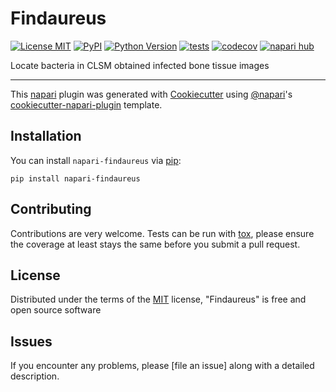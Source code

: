 # Findaureus

[![License MIT](https://img.shields.io/pypi/l/Findaureus.svg?color=green)](https://github.com/githubuser/Findaureus/raw/main/LICENSE)
[![PyPI](https://img.shields.io/pypi/v/Findaureus.svg?color=green)](https://pypi.org/project/Findaureus)
[![Python Version](https://img.shields.io/pypi/pyversions/Findaureus.svg?color=green)](https://python.org)
[![tests](https://github.com/githubuser/Findaureus/workflows/tests/badge.svg)](https://github.com/githubuser/Findaureus/actions)
[![codecov](https://codecov.io/gh/githubuser/Findaureus/branch/main/graph/badge.svg)](https://codecov.io/gh/githubuser/Findaureus)
[![napari hub](https://img.shields.io/endpoint?url=https://api.napari-hub.org/shields/Findaureus)](https://napari-hub.org/plugins/Findaureus)

Locate bacteria in CLSM obtained infected bone tissue images

----------------------------------

This [napari] plugin was generated with [Cookiecutter] using [@napari]'s [cookiecutter-napari-plugin] template.

<!--
Don't miss the full getting started guide to set up your new package:
https://github.com/napari/cookiecutter-napari-plugin#getting-started

and review the napari docs for plugin developers:
https://napari.org/stable/plugins/index.html
-->

## Installation

You can install `napari-findaureus` via [pip]:

    pip install napari-findaureus




## Contributing

Contributions are very welcome. Tests can be run with [tox], please ensure
the coverage at least stays the same before you submit a pull request.

## License

Distributed under the terms of the [MIT] license,
"Findaureus" is free and open source software

## Issues

If you encounter any problems, please [file an issue] along with a detailed description.

[napari]: https://github.com/napari/napari
[Cookiecutter]: https://github.com/audreyr/cookiecutter
[@napari]: https://github.com/napari
[MIT]: http://opensource.org/licenses/MIT
[BSD-3]: http://opensource.org/licenses/BSD-3-Clause
[GNU GPL v3.0]: http://www.gnu.org/licenses/gpl-3.0.txt
[GNU LGPL v3.0]: http://www.gnu.org/licenses/lgpl-3.0.txt
[Apache Software License 2.0]: http://www.apache.org/licenses/LICENSE-2.0
[Mozilla Public License 2.0]: https://www.mozilla.org/media/MPL/2.0/index.txt
[cookiecutter-napari-plugin]: https://github.com/napari/cookiecutter-napari-plugin

[napari]: https://github.com/napari/napari
[tox]: https://tox.readthedocs.io/en/latest/
[pip]: https://pypi.org/project/pip/
[PyPI]: https://pypi.org/
